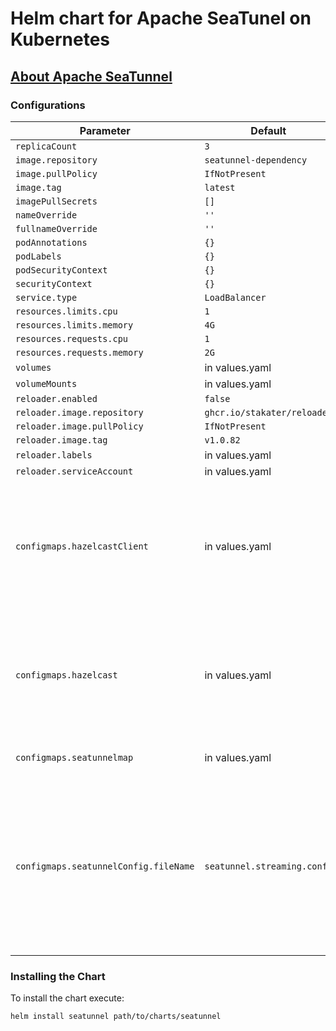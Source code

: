 # Helm chart for Apache SeaTunel on Kubernetes

## [About Apache SeaTunnel](https://seatunnel.apache.org/docs/2.3.5/about)

### Configurations

| Parameter                                | Default                     | Description                                                                                                                                     |
|------------------------------------------|-----------------------------|-------------------------------------------------------------------------------------------------------------------------------------------------|
| `replicaCount`                           | `3`                         |                                                                                                                                                 |
| `image.repository`                       | `seatunnel-dependency`      |                                                                                                                                                 |
| `image.pullPolicy`                       | `IfNotPresent`              |                                                                                                                                                 |
| `image.tag`                              | `latest`                    |                                                                                                                                                 |
| `imagePullSecrets`                       | `[]`                        |                                                                                                                                                 |
| `nameOverride`                           | `''`                        |                                                                                                                                                 |
| `fullnameOverride`                       | `''`                        |                                                                                                                                                 |
| `podAnnotations`                         | `{}`                        |                                                                                                                                                 |
| `podLabels`                              | `{}`                        |                                                                                                                                                 |
| `podSecurityContext`                     | `{}`                        |                                                                                                                                                 |
| `securityContext`                        | `{}`                        |                                                                                                                                                 |
| `service.type`                           | `LoadBalancer`              |                                                                                                                                                 |
| `resources.limits.cpu`                   | `1`                         |                                                                                                                                                 |
| `resources.limits.memory`                | `4G`                        |                                                                                                                                                 |
| `resources.requests.cpu`                 | `1`                         |                                                                                                                                                 |
| `resources.requests.memory`              | `2G`                        |                                                                                                                                                 |
| `volumes`                                | in values.yaml              |                                                                                                                                                 |
| `volumeMounts`                           | in values.yaml              |                                                                                                                                                 |
| `reloader.enabled`                       | `false`                     |                                                                                                                                                 |
| `reloader.image.repository`              | `ghcr.io/stakater/reloader` |                                                                                                                                                 |
| `reloader.image.pullPolicy`              | `IfNotPresent`              |                                                                                                                                                 | 
| `reloader.image.tag`                     | `v1.0.82`                   |                                                                                                                                                 |
| `reloader.labels`                        | in values.yaml              |                                                                                                                                                 |
| `reloader.serviceAccount`                | in values.yaml              |                                                                                                                                                 |
| `configmaps.hazelcastClient`             | in values.yaml              | format of Configmap `hazelcast-client`. template automatically assigns the elements of `cluster-members` with `replicaCount`                    |
| `configmaps.hazelcast`                   | in values.yaml              | format of Configmap `hazelcast`. template automatically assigns the elements of `member-list` with `replicaCount`                               |
| `configmaps.seatunnelmap`                | in values.yaml              | format of Configmap `seatunnelmap`.                                                                                                             |
| `configmaps.seatunnelConfig.fileName`    | `seatunnel.streaming.conf`  | example SeaTunnel job configuration file. you should also change values in `volumes` and `volumeMounts` if you want to change its path or name. |

### Installing the Chart
To install the chart execute:
```
helm install seatunnel path/to/charts/seatunnel
```
